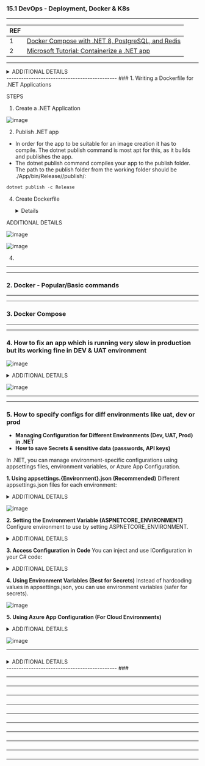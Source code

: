 
### 15.1 DevOps - Deployment, Docker & K8s

---------------------------------------------
| REF | |
| - | - |
| 1 | [Docker Compose with .NET 8, PostgreSQL, and Redis](https://www.youtube.com/watch?v=WQFx2m5Ub9M&t=430s) |
| 2 | [Microsoft Tutorial: Containerize a .NET app](https://learn.microsoft.com/en-us/dotnet/core/docker/build-container?tabs=windows&pivots=dotnet-9-0) |
---------------------------------------------

   <details>
  <summary>ADDITIONAL DETAILS </summary>  


  
  </details>
---------------------------------------------
### 1. Writing a Dockerfile for .NET Applications

STEPS
1. Create a .NET Application

![image](https://github.com/user-attachments/assets/06599053-91e0-4610-b418-976ab12bda4c)
  
2. Publish .NET app

* In order for the app to be suitable for an image creation it has to compile. The dotnet publish command is most apt for this, as it builds and publishes the app.
* The dotnet publish command compiles your app to the publish folder. The path to the publish folder from the working folder should be ./App/bin/Release/<TFM>/publish/:

```cs
dotnet publish -c Release
```

4. Create Dockerfile

   <details>
  <summary>ADDITIONAL DETAILS </summary>  

![image](https://github.com/user-attachments/assets/b543e67d-2b8c-4c0a-910a-5727a93a22de)

![image](https://github.com/user-attachments/assets/dffa3457-71b1-48f1-8859-d04b1b1535ca)

  </details>

4. 

---------------------------------------------
---------------------------------------------
### 2. Docker - Popular/Basic commands

---------------------------------------------
---------------------------------------------
### 3. Docker Compose

---------------------------------------------
---------------------------------------------
### 4. How to fix an app which is running very slow in production but its working fine in DEV & UAT environment

![image](https://github.com/user-attachments/assets/9e3d8223-d03c-442a-9b2a-9e0421d1925f)

<details>
  <summary>ADDITIONAL DETAILS </summary>  

![image](https://github.com/user-attachments/assets/4d0cb2a5-6af5-48a1-b99a-f882b55c1b9c)

![image](https://github.com/user-attachments/assets/1c9585d6-b0cd-44d3-9322-59b7a67b2dba)

![image](https://github.com/user-attachments/assets/f90e633e-ea83-4a88-a220-c36cd8f27cc4)

![image](https://github.com/user-attachments/assets/87dc5c96-4d6d-4f9b-b59e-77b6459e4354)

</details>

![image](https://github.com/user-attachments/assets/69b21a41-b88b-4a38-b405-3977b3ad2596)

---------------------------------------------
---------------------------------------------
### 5. How to specify configs for diff environments like uat, dev or prod

*  **Managing Configuration for Different Environments (Dev, UAT, Prod) in .NET**
*  **How to save Secrets & sensitive data (passwords, API keys)**

In .NET, you can manage environment-specific configurations using appsettings files, environment variables, or Azure App Configuration.

**1. Using appsettings.{Environment}.json (Recommended)**
  Different appsettings.json files for each environment:
  
<details>
  <summary>ADDITIONAL DETAILS </summary>  

![image](https://github.com/user-attachments/assets/38436105-69c3-47ac-8532-988a06512d7f)
![image](https://github.com/user-attachments/assets/b1d64940-a929-48ec-9867-2b83b6f23e7f)
  
</details>

![image](https://github.com/user-attachments/assets/5c0fbb62-23c5-4c2f-8d41-8449ccf1be4e)

**2. Setting the Environment Variable (ASPNETCORE_ENVIRONMENT)**
  Configure environment to use by setting ASPNETCORE_ENVIRONMENT.

<details>
  <summary>ADDITIONAL DETAILS </summary>  

![image](https://github.com/user-attachments/assets/5deb5f98-6061-4be5-b856-4e997ca31be7)

</details>

**3. Access Configuration in Code**
  You can inject and use IConfiguration in your C# code:
  
  <details>
  <summary>ADDITIONAL DETAILS </summary>  

![image](https://github.com/user-attachments/assets/316fd11a-bf9d-4d44-b14f-37ba35772795)

</details>

**4. Using Environment Variables (Best for Secrets)**
  Instead of hardcoding values in appsettings.json, you can use environment variables (safer for secrets).
  
![image](https://github.com/user-attachments/assets/67410ae4-250d-4a75-8829-7ffa172686b8)

**5. Using Azure App Configuration (For Cloud Environments)**

<details>
  <summary>ADDITIONAL DETAILS </summary>  
![image](https://github.com/user-attachments/assets/6b4a8236-f64c-4c38-8785-37cda8d12fdb)

</details>

![image](https://github.com/user-attachments/assets/276aa7e1-3665-486d-95e8-2c695e834a82)

---------------------------------------------
### 
<details>
  <summary>ADDITIONAL DETAILS </summary>  
</details>
---------------------------------------------
### 

---------------------------------------------
### 

---------------------------------------------
### 

---------------------------------------------
### 

---------------------------------------------
### 

---------------------------------------------
### 

---------------------------------------------
### 

---------------------------------------------
### 

---------------------------------------------
### 

---------------------------------------------
### 

---------------------------------------------
